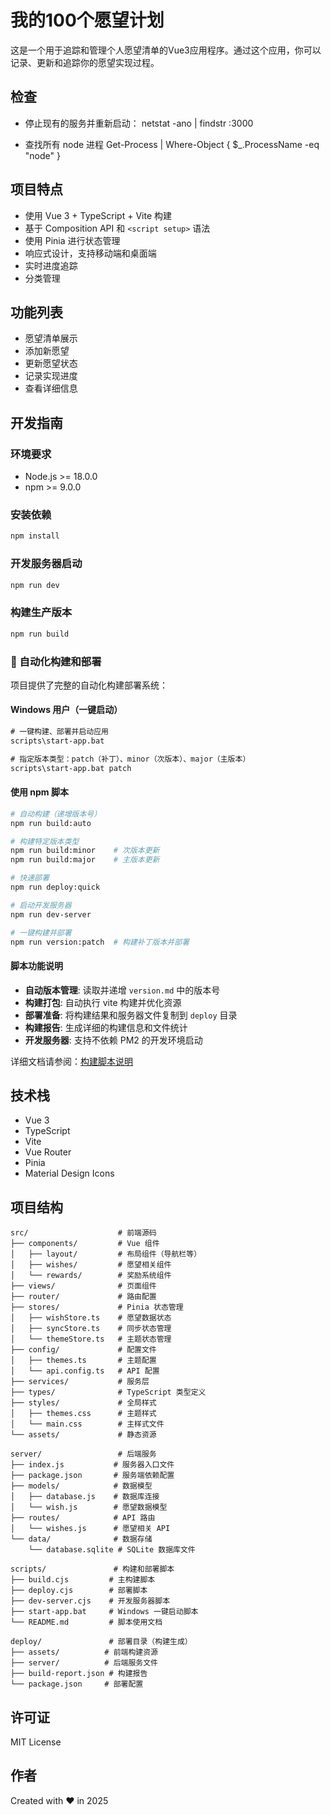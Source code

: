 # 我的100个愿望计划

这是一个用于追踪和管理个人愿望清单的Vue3应用程序。通过这个应用，你可以记录、更新和追踪你的愿望实现过程。

## 检查
- 停止现有的服务并重新启动：
netstat -ano | findstr :3000

- 查找所有 node 进程
Get-Process | Where-Object { $_.ProcessName -eq "node" }

## 项目特点

- 使用 Vue 3 + TypeScript + Vite 构建
- 基于 Composition API 和 `<script setup>` 语法
- 使用 Pinia 进行状态管理
- 响应式设计，支持移动端和桌面端
- 实时进度追踪
- 分类管理

## 功能列表

- 愿望清单展示
- 添加新愿望
- 更新愿望状态
- 记录实现进度
- 查看详细信息

## 开发指南

### 环境要求

- Node.js >= 18.0.0
- npm >= 9.0.0

### 安装依赖

```bash
npm install
```

### 开发服务器启动

```bash
npm run dev
```

### 构建生产版本

```bash
npm run build
```

### 🚀 自动化构建和部署

项目提供了完整的自动化构建部署系统：

#### Windows 用户（一键启动）
```cmd
# 一键构建、部署并启动应用
scripts\start-app.bat

# 指定版本类型：patch（补丁）、minor（次版本）、major（主版本）
scripts\start-app.bat patch
```

#### 使用 npm 脚本
```bash
# 自动构建（递增版本号）
npm run build:auto

# 构建特定版本类型
npm run build:minor    # 次版本更新
npm run build:major    # 主版本更新

# 快速部署
npm run deploy:quick

# 启动开发服务器
npm run dev-server

# 一键构建并部署
npm run version:patch  # 构建补丁版本并部署
```

#### 脚本功能说明
- **自动版本管理**: 读取并递增 `version.md` 中的版本号
- **构建打包**: 自动执行 vite 构建并优化资源
- **部署准备**: 将构建结果和服务器文件复制到 `deploy` 目录
- **构建报告**: 生成详细的构建信息和文件统计
- **开发服务器**: 支持不依赖 PM2 的开发环境启动

详细文档请参阅：[构建脚本说明](scripts/README.md)

## 技术栈

- Vue 3
- TypeScript
- Vite
- Vue Router
- Pinia
- Material Design Icons

## 项目结构

```
src/                    # 前端源码
├── components/         # Vue 组件
│   ├── layout/         # 布局组件（导航栏等）
│   ├── wishes/         # 愿望相关组件
│   └── rewards/        # 奖励系统组件
├── views/              # 页面组件
├── router/             # 路由配置
├── stores/             # Pinia 状态管理
│   ├── wishStore.ts    # 愿望数据状态
│   ├── syncStore.ts    # 同步状态管理
│   └── themeStore.ts   # 主题状态管理
├── config/             # 配置文件
│   ├── themes.ts       # 主题配置
│   └── api.config.ts   # API 配置
├── services/           # 服务层
├── types/              # TypeScript 类型定义
├── styles/             # 全局样式
│   ├── themes.css      # 主题样式
│   └── main.css        # 主样式文件
└── assets/             # 静态资源

server/                 # 后端服务
├── index.js           # 服务器入口文件
├── package.json       # 服务端依赖配置
├── models/            # 数据模型
│   ├── database.js    # 数据库连接
│   └── wish.js        # 愿望数据模型
├── routes/            # API 路由
│   └── wishes.js      # 愿望相关 API
└── data/              # 数据存储
    └── database.sqlite # SQLite 数据库文件

scripts/               # 构建和部署脚本
├── build.cjs         # 主构建脚本
├── deploy.cjs        # 部署脚本
├── dev-server.cjs    # 开发服务器脚本
├── start-app.bat     # Windows 一键启动脚本
└── README.md         # 脚本使用文档

deploy/               # 部署目录（构建生成）
├── assets/          # 前端构建资源
├── server/          # 后端服务文件
├── build-report.json # 构建报告
└── package.json     # 部署配置
```

## 许可证

MIT License

## 作者

Created with ❤️ in 2025
